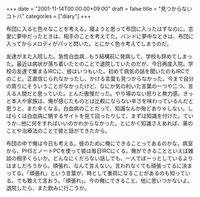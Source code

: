 +++
date = "2001-11-14T00:00:00+09:00"
draft = false
title = "見つからないコトバ"
categories = ["diary"]
+++

布団に入ると色々なことを考える。寝ようと思って布団に入ったはずなのに。恋愛に夢中だったときは、相手のことを考えてた。バンドに夢中なときは、布団に入ってからメロディがパッと閃いた。とにかく色々考えてしまうのだ。

友達がまた入院した。急性白血病...もう結構前に発病して、学校も辞めてしまった。最近は病状が落ち着いたとのことで退院していたのだが、今日再度入院。学校の友達で集まるIRCに、彼はいつもいた。初めて病気の話を聞いたのもIRCでのこと。正直信じられなかったし、かける言葉も見つからなかった。今まで自分の周りにそういうことがなかったけど、なにか気の利いた言葉の一つや二つ、言える人間だと思っていた。とんだ傲慢だった。やり場のない怒りと無力感。きっと本人や家族は、俺が感じたものとは比較にならない辛さを味わっているんだと思うと、また辛くなる。白血病のことだって、知識なんか殆どありゃしない。しばらくは白血病に関するサイトを見て回ったりして、まずは知識を付けた。ていうか...他に何をすればいいのかわからなかった。とにかく知識さえあれば、薬のことや治療法のことで彼と話ができたから。

布団の中で俺は今日も考える。彼のために俺にできることってあるのかな。病室から、PHSとノートPCを使って彼は毎日IRCにくる。俺ができることといえば雑談の相手くらいか。どんなにくだらない話しでも、一人でぼーっとしているよりはましだろうから。頑張れ、なんて言えない。言われなくても頑張ってるに決まってる。「頑張れ」という言葉が、時として重荷になることがあるのも知っている。でも敢えて言おう。「頑張れ」。今の俺にできること、他に思いつかないよ。退院したら、また飲みに行こうか。
